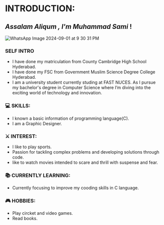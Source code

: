 # **INTRODUCTION:**
## *Assalam Aliqum , I'm Muhammad Sami* !
![WhatsApp Image 2024-09-01 at 9 30 31 PM](https://github.com/user-attachments/assets/a7da5356-3971-44a4-93ca-68e8557c6869)
### **SELF INTRO**
+ I have done my matriculation from County Cambridge High School Hyderabad.<br> 
+ I have done my FSC from Government Muslim Science Degree College Hyderabad.<br>
+ I am a university student currently studing at FAST NUCES. As I pursue my bachelor's degree in Computer Science where I’m diving into the exciting world of technology and innovation.<br>
### 💻 SKILLS: 
+ I known a basic information of programming language(C).<br>
+ I am a Graphic Designer.<br>
### ⚔️ INTEREST:
+ I like to play sports.<br>
+ Passion for tackling complex problems and developing solutions through code.<br>
+ like to watch movies intended to scare and thrill with suspense and fear.<br>
### 📚 CURRENTLY LEARNING:
+ Currently focusing to improve my cooding skills in C language.<br>
### 🎮 HOBBIES:
+ Play circket and video games.
+ Read books. 



